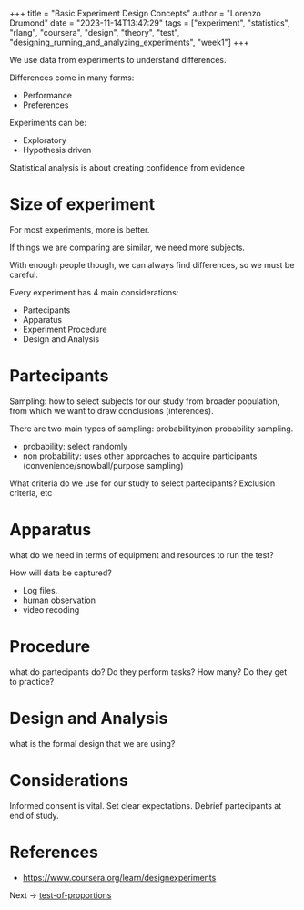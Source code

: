 +++
title = "Basic Experiment Design Concepts"
author = "Lorenzo Drumond"
date = "2023-11-14T13:47:29"
tags = ["experiment",  "statistics",  "rlang",  "coursera",  "design",  "theory",  "test",  "designing_running_and_analyzing_experiments",  "week1"]
+++


We use data from experiments to understand differences.

Differences come in many forms:
- Performance
- Preferences

Experiments can be:
- Exploratory
- Hypothesis driven

Statistical analysis is about creating confidence from evidence


# Size of experiment

For most experiments, more is better.

If things we are comparing are similar, we need more subjects.

With enough people though, we can always find differences, so we must be careful.

Every experiment has 4 main considerations:
- Partecipants
- Apparatus
- Experiment Procedure
- Design and Analysis

# Partecipants
Sampling: how to select subjects for our study from broader population, from which we want to draw conclusions (inferences).

There are two main types of sampling: probability/non probability sampling.
- probability: select randomly
- non probability: uses other approaches to acquire participants (convenience/snowball/purpose sampling)

What criteria do we use for our study to select partecipants? Exclusion criteria, etc


# Apparatus

what do we need in terms of equipment and resources to run the test?

How will data be captured?
- Log files.
- human observation
- video recoding


# Procedure

what do partecipants do? Do they perform tasks? How many? Do they get to practice?


# Design and Analysis
what is the formal design that we are using?


# Considerations
Informed consent is vital. Set clear expectations. Debrief partecipants at end of study.

# References
- https://www.coursera.org/learn/designexperiments

Next -> [test-of-proportions](/wiki/test-of-proportions/)
